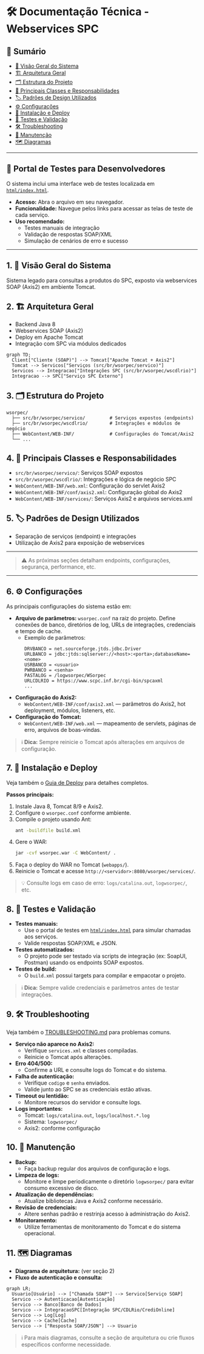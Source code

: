 # 🛠️ Documentação Técnica - Webservices SPC

## 📖 Sumário
- [👀 Visão Geral do Sistema](#-visão-geral-do-sistema)
- [🏗️ Arquitetura Geral](#-arquitetura-geral)
- [🗂️ Estrutura do Projeto](#-estrutura-do-projeto)
- [🧩 Principais Classes e Responsabilidades](#-principais-classes-e-responsabilidades)
- [🏷️ Padrões de Design Utilizados](#-padrões-de-design-utilizados)
- [⚙️ Configurações](#-configurações)
- [🚀 Instalação e Deploy](#-instalação-e-deploy)
- [🧪 Testes e Validação](#-testes-e-validação)
- [🛠️ Troubleshooting](#-troubleshooting)
- [🔄 Manutenção](#-manutenção)
- [🗺️ Diagramas](#-diagramas)

---

## 🧪 Portal de Testes para Desenvolvedores

O sistema inclui uma interface web de testes localizada em [`html/index.html`](html/index.html).

- **Acesso:** Abra o arquivo em seu navegador.
- **Funcionalidade:** Navegue pelos links para acessar as telas de teste de cada serviço.
- **Uso recomendado:**
  - Testes manuais de integração
  - Validação de respostas SOAP/XML
  - Simulação de cenários de erro e sucesso

---

## 1. 👀 Visão Geral do Sistema
Sistema legado para consultas a produtos do SPC, exposto via webservices SOAP (Axis2) em ambiente Tomcat.

## 2. 🏗️ Arquitetura Geral
- Backend Java 8
- Webservices SOAP (Axis2)
- Deploy em Apache Tomcat
- Integração com SPC via módulos dedicados

```mermaid
graph TD;
  Client["Cliente (SOAP)"] --> Tomcat["Apache Tomcat + Axis2"]
  Tomcat --> Servicos["Serviços (src/br/wsorpec/servico)"]
  Servicos --> Integracao["Integrações SPC (src/br/wsorpec/wscdlrio)"]
  Integracao --> SPC["Serviço SPC Externo"]
```

## 3. 🗂️ Estrutura do Projeto
```text
wsorpec/
  ├── src/br/wsorpec/servico/         # Serviços expostos (endpoints)
  ├── src/br/wsorpec/wscdlrio/        # Integrações e módulos de negócio
  ├── WebContent/WEB-INF/             # Configurações do Tomcat/Axis2
  └── ...
```

## 4. 🧩 Principais Classes e Responsabilidades
- `src/br/wsorpec/servico/`: Serviços SOAP expostos
- `src/br/wsorpec/wscdlrio/`: Integrações e lógica de negócio SPC
- `WebContent/WEB-INF/web.xml`: Configuração do servlet Axis2
- `WebContent/WEB-INF/conf/axis2.xml`: Configuração global do Axis2
- `WebContent/WEB-INF/services/`: Serviços Axis2 e arquivos services.xml

## 5. 🏷️ Padrões de Design Utilizados
- Separação de serviços (endpoint) e integrações
- Utilização de Axis2 para exposição de webservices

---

> ⚠️ As próximas seções detalham endpoints, configurações, segurança, performance, etc.

---

## 6. ⚙️ Configurações
As principais configurações do sistema estão em:
- **Arquivo de parâmetros:** `wsorpec.conf` na raiz do projeto. Define conexões de banco, diretórios de log, URLs de integrações, credenciais e tempo de cache.
  - Exemplo de parâmetros:
    ```
    DRVBANCO = net.sourceforge.jtds.jdbc.Driver
    URLBANCO = jdbc:jtds:sqlserver://<host>:<porta>;databaseName=<nome>
    USRBANCO = <usuario>
    PWRBANCO = <senha>
    PASTALOG = /logwsorpec/WSorpec
    URLCDLRIO = https://www.scpc.inf.br/cgi-bin/spcaxml
    ...
    ```
- **Configuração do Axis2:**
  - `WebContent/WEB-INF/conf/axis2.xml` — parâmetros do Axis2, hot deployment, módulos, listeners, etc.
- **Configuração do Tomcat:**
  - `WebContent/WEB-INF/web.xml` — mapeamento de servlets, páginas de erro, arquivos de boas-vindas.

> ℹ️ **Dica:** Sempre reinicie o Tomcat após alterações em arquivos de configuração.

## 7. 🚀 Instalação e Deploy
Veja também o [Guia de Deploy](./DEPLOYMENT_GUIDE.md) para detalhes completos.

**Passos principais:**
1. Instale Java 8, Tomcat 8/9 e Axis2.
2. Configure o `wsorpec.conf` conforme ambiente.
3. Compile o projeto usando Ant:
   ```bash
   ant -buildfile build.xml
   ```
4. Gere o WAR:
   ```bash
   jar -cvf wsorpec.war -C WebContent/ .
   ```
5. Faça o deploy do WAR no Tomcat (`webapps/`).
6. Reinicie o Tomcat e acesse `http://<servidor>:8080/wsorpec/services/`.

> 💡 Consulte logs em caso de erro: `logs/catalina.out`, `logwsorpec/`, etc.

## 8. 🧪 Testes e Validação
- **Testes manuais:**
  - Use o portal de testes em [`html/index.html`](html/index.html) para simular chamadas aos serviços.
  - Valide respostas SOAP/XML e JSON.
- **Testes automatizados:**
  - O projeto pode ser testado via scripts de integração (ex: SoapUI, Postman) usando os endpoints SOAP expostos.
- **Testes de build:**
  - O `build.xml` possui targets para compilar e empacotar o projeto.

> ℹ️ **Dica:** Sempre valide credenciais e parâmetros antes de testar integrações.

## 9. 🛠️ Troubleshooting
Veja também o [TROUBLESHOOTING.md](./TROUBLESHOOTING.md) para problemas comuns.

- **Serviço não aparece no Axis2:**
  - Verifique `services.xml` e classes compiladas.
  - Reinicie o Tomcat após alterações.
- **Erro 404/500:**
  - Confirme a URL e consulte logs do Tomcat e do sistema.
- **Falha de autenticação:**
  - Verifique `codigo` e `senha` enviados.
  - Valide junto ao SPC se as credenciais estão ativas.
- **Timeout ou lentidão:**
  - Monitore recursos do servidor e consulte logs.
- **Logs importantes:**
  - Tomcat: `logs/catalina.out`, `logs/localhost.*.log`
  - Sistema: `logwsorpec/`
  - Axis2: conforme configuração

## 10. 🔄 Manutenção
- **Backup:**
  - Faça backup regular dos arquivos de configuração e logs.
- **Limpeza de logs:**
  - Monitore e limpe periodicamente o diretório `logwsorpec/` para evitar consumo excessivo de disco.
- **Atualização de dependências:**
  - Atualize bibliotecas Java e Axis2 conforme necessário.
- **Revisão de credenciais:**
  - Altere senhas padrão e restrinja acesso à administração do Axis2.
- **Monitoramento:**
  - Utilize ferramentas de monitoramento do Tomcat e do sistema operacional.

## 11. 🗺️ Diagramas
- **Diagrama de arquitetura:** (ver seção 2)
- **Fluxo de autenticação e consulta:**

```mermaid
graph LR;
  Usuario[Usuário] --> ["Chamada SOAP"] --> Servico[Serviço SOAP]
  Servico --> Autenticacao[Autenticação]
  Servico --> Banco[Banco de Dados]
  Servico --> IntegracaoSPC[Integração SPC/CDLRio/CrediOnline]
  Servico --> Log[Log]
  Servico --> Cache[Cache]
  Servico --> ["Resposta SOAP/JSON"] --> Usuario
```

> ℹ️ Para mais diagramas, consulte a seção de arquitetura ou crie fluxos específicos conforme necessidade. 